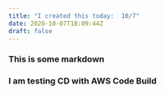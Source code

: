 ```yaml
---
title: "I created this today:  10/7"
date: 2020-10-07T18:09:44Z
draft: false
---
```


### This is some markdown

### I am testing CD with AWS Code Build

